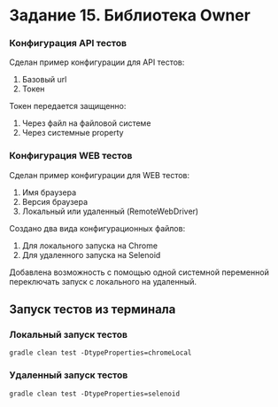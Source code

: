 # Задание 15. Библиотека Owner

### Конфигурация API тестов
Сделан пример конфигурации для API тестов:
1. Базовый url
2. Токен

Токен передается защищенно:
1. Через файл на файловой системе
2. Через системные property

### Конфигурация WEB тестов
Сделан пример конфигурации для WEB тестов:
1. Имя браузера
2. Версия браузера
3. Локальный или удаленный (RemoteWebDriver)

Создано два вида конфигурационных файлов:
1. Для локального запуска на Chrome
2. Для удаленного запуска на Selenoid

Добавлена возможность с помощью одной системной переменной переключать запуск с локального на удаленный.

## Запуск тестов из терминала

### Локальный запуск тестов

```
gradle clean test -DtypeProperties=chromeLocal
```

### Удаленный запуск тестов

```
gradle clean test -DtypeProperties=selenoid
```
